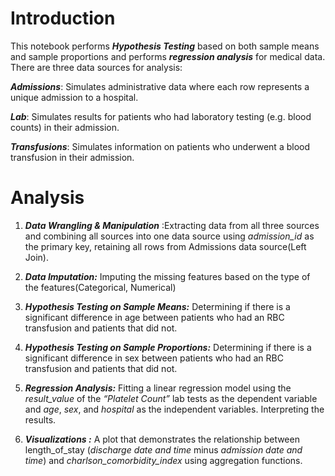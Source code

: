 # Introduction
This notebook performs ***Hypothesis Testing*** based on both sample means and sample proportions and performs ***regression analysis*** for medical data.
There are three data sources for analysis:

***Admissions***: Simulates administrative data where each row represents a unique admission to a hospital.

***Lab***: Simulates results for patients who had laboratory testing (e.g. blood counts) in their admission.

***Transfusions***: Simulates information on patients who underwent a blood transfusion in their admission.

# Analysis 
1.  ***Data  Wrangling & Manipulation*** :Extracting data from all three sources and combining all sources into one data source using *admission_id* as the primary key, retaining all rows from Admissions data source(Left Join).

2.  ***Data Imputation:*** Imputing the missing features based on the type of the features(Categorical, Numerical)
    
3.  ***Hypothesis Testing on Sample Means:*** Determining if there is a significant difference in age between patients who had an RBC transfusion and patients that did not. 

4. ***Hypothesis Testing on Sample Proportions:*** Determining if there is a significant difference in sex between patients who had an RBC transfusion and patients that did not. 
    
5. ***Regression Analysis:*** Fitting a linear regression model using the *result_value* of the *“Platelet Count”* lab tests as the dependent variable and *age*, *sex*, and *hospital* as the independent variables. Interpreting the results.

6.  ***Visualizations :*** A plot that demonstrates the relationship between length_of_stay (*discharge date and time* minus *admission date and time*) and *charlson_comorbidity_index* using aggregation functions.

